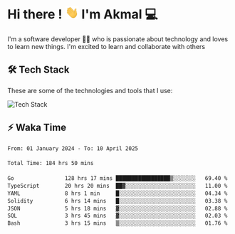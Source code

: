 # Hi there ! <img src="https://github.com/ABSphreak/ABSphreak/blob/master/gifs/Hi.gif" width="30"> I'm Akmal  💻

I'm a software developer 👨‍💻 who is passionate about technology and loves to learn new things. I'm excited to learn and collaborate with others

## 🛠️ Tech Stack

These are some of the technologies and tools that I use:

![Tech Stack](https://skillicons.dev/icons?i=typescript,nodejs,javascript,express,nest,sequelize,go,rabbitmq,python,solidity,react,vue,next,nuxtjs,webpack,vite,tailwindcss,bootstrap,css,scss,html,vercel,firebase,heroku,netlify,docker,postgresql,mongodb,redis,mysql,graphql,git,github,gitlab,vscode,figma,postman,pytorch,tensorflow,bash)

## ⚡ Waka Time
<!--START_SECTION:waka-->

```txt
From: 01 January 2024 - To: 10 April 2025

Total Time: 184 hrs 50 mins

Go                128 hrs 17 mins █████████████████▒░░░░░░░   69.40 %
TypeScript        20 hrs 20 mins  ██▓░░░░░░░░░░░░░░░░░░░░░░   11.00 %
YAML              8 hrs 1 min     █░░░░░░░░░░░░░░░░░░░░░░░░   04.34 %
Solidity          6 hrs 14 mins   █░░░░░░░░░░░░░░░░░░░░░░░░   03.38 %
JSON              5 hrs 18 mins   ▓░░░░░░░░░░░░░░░░░░░░░░░░   02.88 %
SQL               3 hrs 45 mins   ▓░░░░░░░░░░░░░░░░░░░░░░░░   02.03 %
Bash              3 hrs 15 mins   ▒░░░░░░░░░░░░░░░░░░░░░░░░   01.76 %
```

<!--END_SECTION:waka-->


